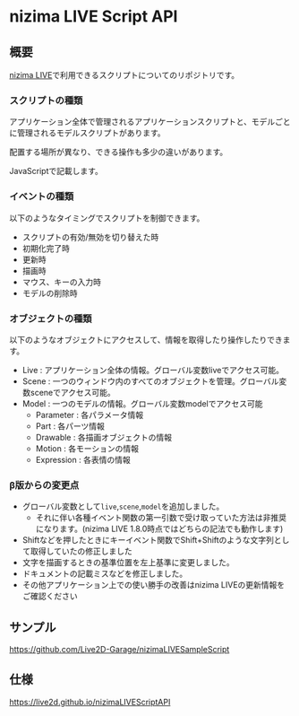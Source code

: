 # nizima LIVE Script API

## 概要
[nizima LIVE](https://nizimalive.com/)で利用できるスクリプトについてのリポジトリです。

### スクリプトの種類
アプリケーション全体で管理されるアプリケーションスクリプトと、モデルごとに管理されるモデルスクリプトがあります。

配置する場所が異なり、できる操作も多少の違いがあります。

JavaScriptで記載します。

### イベントの種類
以下のようなタイミングでスクリプトを制御できます。
* スクリプトの有効/無効を切り替えた時
* 初期化完了時
* 更新時
* 描画時
* マウス、キーの入力時
* モデルの削除時

### オブジェクトの種類
以下のようなオブジェクトにアクセスして、情報を取得したり操作したりできます。
* Live : アプリケーション全体の情報。グローバル変数liveでアクセス可能。
* Scene : 一つのウィンドウ内のすべてのオブジェクトを管理。グローバル変数sceneでアクセス可能。
* Model : 一つのモデルの情報。グローバル変数modelでアクセス可能
  * Parameter : 各パラメータ情報
  * Part : 各パーツ情報
  * Drawable : 各描画オブジェクトの情報
  * Motion : 各モーションの情報
  * Expression : 各表情の情報

### β版からの変更点
* グローバル変数として`live`,`scene`,`model`を追加しました。
  * それに伴い各種イベント関数の第一引数で受け取っていた方法は非推奨になります。(nizima LIVE 1.8.0時点ではどちらの記法でも動作します)
* Shiftなどを押したときにキーイベント関数でShift+Shiftのような文字列として取得していたの修正しました
* 文字を描画するときの基準位置を左上基準に変更しました。
* ドキュメントの記載ミスなどを修正しました。
* その他アプリケーション上での使い勝手の改善はnizima LIVEの更新情報をご確認ください 


## サンプル

https://github.com/Live2D-Garage/nizimaLIVESampleScript

## 仕様

https://live2d.github.io/nizimaLIVEScriptAPI
